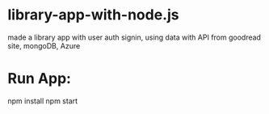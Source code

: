 # library-app-with-node.js
made a library app with user auth signin, using data with API from goodread site, mongoDB, Azure


# Run App:
npm install
npm start
